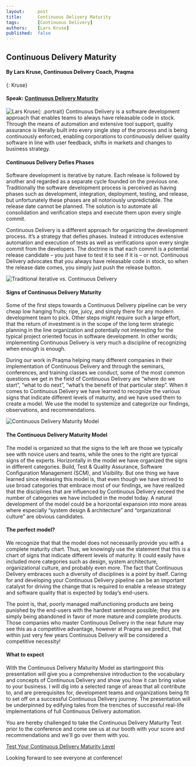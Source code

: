 ```yaml
---
layout:     post
title:      Continuous Delivery Maturity
tags:       [Continuous Delivery]
authors:    [Lars Kruse]
published:  false
---
```


## Continuous Delivery Maturity

#### By Lars Kruse, Continuous Delivery Coach, Praqma
{: Kruse}

#### Speak: [Continuous Delivery Maturity]({{site.root}}/program#cdmaturity)

![Lars Kruse]({{site.root}}/images{{site.root}}/speakers/lars_kruse.jpg){: .portrait} Continuous Delivery is a software development approach that enables teams to always have releasable code in stock. Through the means of automation and extensive tool support, quality assurance is literally built into every single step of the process and is being continuously enforced, enabling corporations to continuously deliver quality software in line with user feedback, shifts in markets and changes to business strategy.

#### Continuous Delivery Defies Phases
Software development is iterative by nature. Each release is followed by another and regarded as a separate cycle founded on the previous one. Traditionally the software development process is perceived as having phases such as development, integration, deployment, testing, and release, but unfortunately these phases are all notoriously unpredictable. The release date cannot be planned. The solution is to automate all consolidation and verification steps and execute them upon every
single commit.

Continuous Delivery is a different approach for organizing the development process. It’s a strategy that defies phases. Instead it introduces extensive automation and execution of tests as well as verifications upon every single commit from the developers. The   doctrine is that each commit is a potential release candidate – you just have to test it to see if it is – or not. Continuous Delivery advocates that you always have releasable code in stock, so when the release date comes, you simply just push the release button.

![Traditional iterative vs. Continuous Delivery]({{site.root}}/images{{site.root}}/speakers/bil2.jpg)

#### Signs of Continuous Delivery Maturity
Some of the first steps towards a Continuous Delivery pipeline can be very cheap low hanging fruits; ripe, juicy, and simply there for any modern development team to pick. Other steps might require such a large effort, that the return of investment is in the scope of the long term strategic planning in the line organization and potentially not interesting for the typical project oriented focus in software development. In other words; implementing Continuous Delivery is very much a discipline of recognizing when enough is enough.

During our work in Praqma helping many different companies in their implementation of Continuous Delivery and through the seminars, conferences, and training classes we conduct, some of the most common questions we get in the field of Continuous Delivery are “where do we start”, “what to do next”, “what’s the benefit of that particular step”. When it comes to Continuous Delivery we have learned to recognize the various signs that indicate different levels of maturity, and we have used them to create a model. We use the model to systemize and categorize our findings, observations, and recommendations.

![Continuous Delivery Maturity Model]({{site.root}}/images{{site.root}}/speakers/model.jpg)

#### The Continuous Delivery Maturity Model
The model is organized so that the signs to the left are those we typically see with novice users and teams, while the ones to the right are typical signs of the experts. Horizontally in the model we have organized the signs in different categories. Build, Test & Quality Assurance, Software Configuration Management (SCM), and Visibility. But one thing we have learned since releasing this model is, that even though we have strived to use broad categories that embrace most of our findings, we have realized that the disciplines that are influenced by Continuous Delivery exceed the number of categories we have included in the model today. A natural development of the model could be a horizontal expansion into more areas where especially “system design & architecture” and “organizational culture” are obvious candidates.

#### The perfect model?
We recognize that that the model does not necessarily provide you with a complete maturity chart. Thus, we knowingly use the statement that this is a chart of signs that indicate different levels of maturity. It could easily have included more categories such as design, system architecture, organizational culture, and probably even more. The fact that Continuous Delivery embraces such a diversity of disciplines is a point by itself. Caring for and developing your Continuous Delivery pipeline can be an important catalyst for driving the change that is required to enable a release strategy and software quality that is expected by today’s end-users.

The point is, that, poorly managed malfunctioning products are being punished by the end-users with the hardest sentence possible; they are simply being abandoned in favor of more mature and complete products. Those companies who master Continuous Delivery in the near future may see this as a competitive advantage, however at Praqma we predict, that within just very few years Continuous Delivery will be considered a competitive necessity!

#### What to expect
With the Continuous Delivery Maturity Model as startingpoint this presentation will give you a comprehensive introduction to the vocabulary and concepts of Continuous Delivery and show you how it can bring value to your business. I will dig into a selected range of areas that all contribute to, and are prerequisites for, development teams and organizations being fit to set off on a successful Continuous Delivery journey. The presentation will be underpinned by edifying tales from the trenches of successful real-life implementations of full Continuous Delivery automation.


You are hereby challenged to take the Continuous Delivery Maturity Test prior to the conference and come see us at our booth with your score and recommendations and we'll go over them with you.


[Test Your Continuous Delivery Maturity Level](http://cdmi.praqma.net/)

Looking forward to see everyone at conference!
